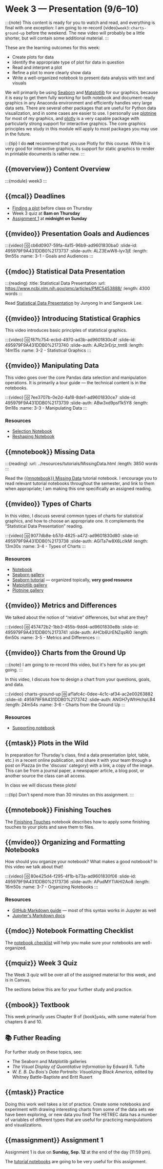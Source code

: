 # Week 3 — Presentation (9/6–10)

:::{note}
This content is ready for you to watch and read, and everything is final with one exception:
I am going to re-record {video}`week3:charts-ground-up` before the weekend.  The new video will
probably be a little shorter, but will contain some additional material.
:::

These are the learning outcomes for this week:

* Create plots for data
* Identify the appropriate type of plot for data in question
* Read and interpret a plot
* Refine a plot to more clearly show data
* Write a well-organized notebook to present data analysis with text and visuals

We will primarily be using [Seaborn][] and [Matplotlib][] for our graphics, because it is easy to
get them fully working for both notebook and document-ready graphics in any Anaconda environment and
efficiently handles very large data sets. There are several other packages that are useful for
Python data visualization, and in some cases are easier to use. I personally use [plotnine][] for
most of my graphics, and [plotly][] is a very capable package with particularly strong support for
interactive graphics. The core graphics principles we study in this module will apply to most
packages you may use in the future.

:::{tip}
I do **not** recommend that you use Plotly for this course.  While it is very good for interactive graphics,
its support for static graphics to render in printable documents is rather new.
:::

[Seaborn]: https://seaborn.pydata.org/
[Matplotlib]: https://matplotlib.org/
[plotnine]: https://plotnine.readthedocs.io/en/stable/
[plotly]: https://plotly.com/python/plotly-fundamentals/

## {{moverview}} Content Overview

:::{module} week3
:::

## {{mcal}} Deadlines

- [Finding a plot](#plots-in-the-wild) before class on Thursday
- Week 3 quiz at **8am on Thursday**
- [Assignment 1](../assigments/A1/index.md) at **midnight on Sunday**

## {{mvideo}} Presentation Goals and Audiences

:::{video}
:id: cb6d0907-59fa-4a15-96b9-ad9601830ba0
:slide-id: 495979F9A431DDB0%2173737
:slide-auth: ALZ3EwW8-lyv3jE
:length: 9m55s
:name: 3-1 - Goals and Audiences
:::

## {{mdoc}} Statistical Data Presentation

:::{reading}
:title: Statistical Data Presentation
:url: https://www.ncbi.nlm.nih.gov/pmc/articles/PMC5453888/
:length: 4300 words
:::

Read [Statistical Data Presentation](https://www.ncbi.nlm.nih.gov/pmc/articles/PMC5453888/) by Junyong In and Sangseok Lee.

## {{mvideo}} Introducing Statistical Graphics

This video introduces basic principles of statistical graphics.

:::{video}
:id: f87fc754-ecbd-4970-ad3b-ad9601830c4f
:slide-id: 495979F9A431DDB0%2173740
:slide-auth: AJRz3rErjz_tmt8
:length: 14m15s
:name: 3-2 - Statistical Graphics
:::

## {{mvideo}} Manipulating Data

This video goes over the core Pandas data selection and manipulation operations.
It is primarily a tour guide — the technical content is in the notebooks.

:::{video}
:id: 7ee3707b-0e2d-4a18-8de1-ad9601830ce7
:slide-id: 495979F9A431DDB0%2173739
:slide-auth: ABw3xd9psf1k5Y8
:length: 9m18s
:name: 3-3 - Manipulating Data
:::

### Resources

- [Selection Notebook](../../resources/tutorials/Selection.ipynb)
- [Reshaping Notebook](../../resources/tutorials/Reshaping.ipynb)

## {{mnotebook}} Missing Data

:::{reading}
:url: ../resources/tutorials/MissingData.html
:length: 3850 words
:::

Read the [{{mnotebook}} Missing Data](../resources/tutorials/MissingData.ipynb) tutorial notebook.
I encourage you to read relevant tutorial notebooks throughout the semester, and link to them when
appropriate; I am making this one specifically an assigned reading.

## {{mvideo}} Types of Charts

In this video, I discuss several common types of charts for statistical graphics, and how to choose an appropriate one.
It complements the “Statistical Data Presentation” reading.

:::{video}
:id: 9077db8e-b57d-4825-a472-ad9601830d80
:slide-id: 495979F9A431DDB0%2173738
:slide-auth: AGlTa7w8X6LcIkM
:length: 13m30s
:name: 3-4 - Types of Charts
:::

### Resources

- [Notebook](../../resources/tutorials/Charting.ipynb)
- [Seaborn gallery](/seaborn/examples/index.html)
- [Seaborn tutorial](/seaborn/tutorial.html) — organized topically, **very good resource**
- [Matplotlib gallery](https://matplotlib.org/gallery.html)
- [Plotnine gallery](https://plotnine.readthedocs.io/en/stable/gallery.html)

## {{mvideo}} Metrics and Differences

We talked about the notion of “relative” differences, but what are they?

:::{video}
:id: 457472b2-1bb3-455b-9dd4-ad9601830e8b
:slide-id: 495979F9A431DDB0%2173741
:slide-auth: AHCb6UrENZqsRi0
:length: 6m50s
:name: 3-5 - Metrics and Differences
:::

## {{mvideo}} Charts from the Ground Up

:::{note}
I am going to re-record this video, but it's here for as you get going.
:::

In this video, I discuss how to design a chart from your questions, goals, and data.

:::{video} charts-ground-up
:id: af1afc4c-0dee-4c1c-af34-ac2e00263882
:slide-id: 495979F9A431DDB0%2173742
:slide-auth: ANGH7yWhHchpLB4
:length: 24m54s
:name: 3-6 - Charts from the Ground Up
:::

### Resources

- [Supporting notebook](3-6-ChartsFromTheGroundUp.ipynb)

## {{mtask}} Plots in the Wild

In preparation for Thursday's class, find a data presentation (plot, table, etc.) in a recent online
publication, and share it with your team through a post on Piazza (in the 'discuss' category) with a
link, a copy of the image. This can be from a journal paper, a newspaper article, a blog post, or
another source the class can all access.

In class we will discuss these plots!

:::{tip}
Don't spend more than 30 minutes on this assignment.
:::

## {{mnotebook}} Finishing Touches

The [Finishing Touches](../../resources/tutorials/ChartFinishingTouches.ipynb) notebook describes how to apply some finishing touches to your plots and save them to files.

## {{mvideo}} Organizing and Formatting Notebooks

How should you organize your notebook?
What makes a good notebook?
In this video we talk about that!

:::{video}
:id: 80e425d4-f295-4f1b-b73a-ad9601830f06
:slide-id: 495979F9A431DDB0%2173736
:slide-auth: APudMYTIAHl2Ao8
:length: 16m50s
:name: 3-7 - Organizing Notebooks
:::

### Resources

- [GitHub Markdown guide](https://guides.github.com/features/mastering-markdown/) — most of this syntax works in Jupyter as well
- [Jupyter's Markdown docs](https://jupyter-notebook.readthedocs.io/en/stable/examples/Notebook/Working%20With%20Markdown%20Cells.html)

## {{mdoc}} Notebook Formatting Checklist

The [notebook checklist](../../resources/notebook-checklist.md) will help you make sure your notebooks are well-organized.

## {{mquiz}} Week 3 Quiz

The Week 3 quiz will be over all of the assigned material for this week, and is in Canvas.

The sections below this are for your further study and practice.

## {{mbook}} Textbook

This week primarily uses Chapter 9 of {book}`p4da`, with some material from chapters 8 and 10.

## 📚 Futher Reading

For further study on these topics, see:

* The Seaborn and Matplotlib galleries
* <cite>The Visual Display of Quantitative Information</cite> by Edward R. Tufte
* <cite>W. E. B. Du Bois's Data Portraits: Visualizing Black America</cite>, edited by Whitney Battle-Baptiste and Britt Rusert

## {{mtask}} Practice

Doing this work well takes a lot of practice.  Create some notebooks and experiment with drawing interesting charts from some of the data sets we have been exploring, or new data you find!
The HETREC data has a number of variables of different types that are useful for practicing manipulations and visualizations.

## {{massignment}} Assignment 1

Assignment 1 is due on **Sunday, Sep. 12** at the end of the day (11:59 pm).

The [tutorial notebooks](../resources/tutorials/index.md) are going to be very useful for this assignment.
